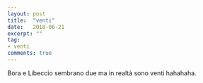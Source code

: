 ```yaml
---
layout: post
title:  "venti"
date:   2018-06-21
excerpt: ""
tag:
- venti
comments: true
---
```


Bora e Libeccio sembrano due ma in realtà sono venti hahahaha.
